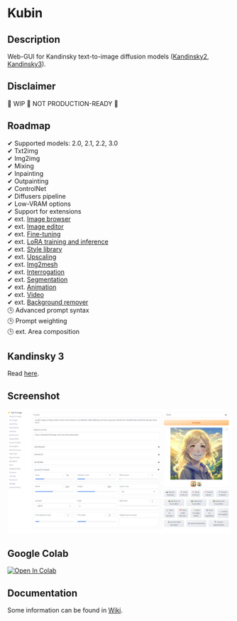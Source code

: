 
# Kubin

## Description

Web-GUI for Kandinsky text-to-image diffusion models ([Kandinsky2](https://github.com/ai-forever/Kandinsky-2/), [Kandinsky3](https://github.com/ai-forever/Kandinsky-3)).

## Disclaimer

🚧 WIP 🚧 NOT PRODUCTION-READY 🚧 

## Roadmap

✔ Supported models: 2.0, 2.1, 2.2, 3.0 <br>
✔ Txt2img <br>
✔ Img2img <br>
✔ Mixing <br>
✔ Inpainting  <br>
✔ Outpainting <br>
✔ ControlNet <br>
✔ Diffusers pipeline <br>
✔ Low-VRAM options <br>
✔ Support for extensions <br>
✔ ext. [Image browser](https://github.com/seruva19/kubin-extensions) <br>
✔ ext. [Image editor](https://github.com/seruva19/kubin-extensions) <br>
✔ ext. [Fine-tuning](https://github.com/seruva19/kubin-extensions) <br>
✔ ext. [LoRA training and inference](https://github.com/seruva19/kubin-extensions) <br>
✔ ext. [Style library](https://github.com/seruva19/kubin-extensions) <br>
✔ ext. [Upscaling](https://github.com/seruva19/kubin-extensions) <br>
✔ ext. [Img2mesh](https://github.com/seruva19/kubin-extensions) <br>
✔ ext. [Interrogation](https://github.com/seruva19/kubin-extensions) <br>
✔ ext. [Segmentation](https://github.com/seruva19/kubin-extensions) <br>
✔ ext. [Animation](https://github.com/seruva19/kubin-extensions) <br>
✔ ext. [Video](https://github.com/seruva19/kubin-extensions) <br>
✔ ext. [Background remover](https://github.com/seruva19/kubin-extensions) <br>
🕒 Advanced prompt syntax <br>
🕒 Prompt weighting <br>
🕒 ext. Area composition <br>

## Kandinsky 3

Read [here](https://github.com/seruva19/kubin/wiki/Docs#kandinsky-3).

## Screenshot
	
![img](/sshots/screenshot.png)

## Google Colab

[![Open In Colab](https://colab.research.google.com/assets/colab-badge.svg)](https://colab.research.google.com/drive/1lx4lQS61hYb02BSoAoJUAVwPr7PhhkJt)
<br>

## Documentation

Some information can be found in [Wiki](https://github.com/seruva19/kubin/wiki/Docs).

